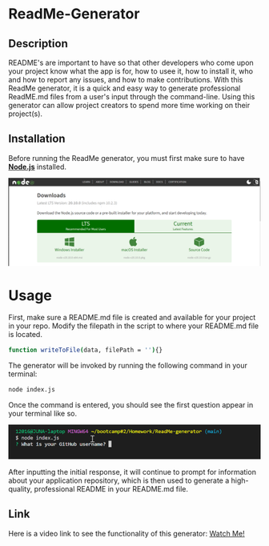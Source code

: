 # ReadMe-Generator

## Description
README's are important to have so that other developers who come upon your project know what the app is for, how to usee it, how to install it, who and how to report any issues, and how to make contributions. With this ReadMe generator, it is a quick and easy way to generate professional ReadME.md files from a user's input through the command-line. Using this generator can allow project creators to spend more time working on their project(s).

## Installation
Before running the ReadMe generator, you must first make sure to have [**Node.js**](https://nodejs.org/en/download) installed.

![Screenshot of official Node.js website](./assets/node-website-screenshot.png)


# Usage
First, make sure a README.md file is created and available for your project in your repo. Modify the filepath in the script to where your README.md file is located.

```bash
function writeToFile(data, filePath = ''){} 
```


The generator will be invoked by running the following command in your terminal:

```bash
node index.js
```

Once the command is entered, you should see the first question appear in your terminal like so.

![Screnshot of first question](./assets/first-question-screenshot.png)

After inputting the initial response, it will continue to prompt for information about your application repository, which is then used to generate a high-quality, professional README in your README.md file.

## Link
Here is a video link to see the functionality of this generator: [Watch Me!](https://drive.google.com/file/d/15uAJ1a_kkJwXjopTdoUB7GD4xx1ImJ8t/view?usp=drive_link)
